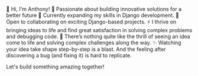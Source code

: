 👋 Hi, I'm Anthony!
👀 Passionate about building innovative solutions for a better future
🌱 Currently expanding my skills in Django development.
💞️ Open to collaborating on exciting Django-based projects.
⚡ I thrive on bringing ideas to life and find great satisfaction in solving complex problems and debugging code.
🚀 There’s nothing quite like the thrill of seeing an idea come to life and solving complex challenges along the way.
✨ Watching your idea take shape step-by-step is a blast. And the feeling after discovering a bug (and fixing it) is hard to replicate.

Let's build something amazing together!

